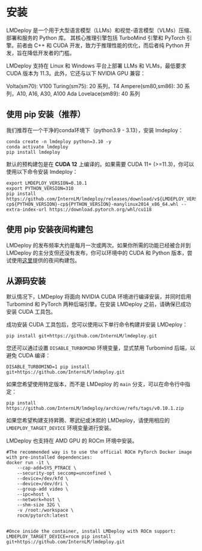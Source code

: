 # 安装

LMDeploy 是一个用于大型语言模型（LLMs）和视觉-语言模型（VLMs）压缩、部署和服务的 Python 库。
其核心推理引擎包括 TurboMind 引擎和 PyTorch 引擎。前者由 C++ 和 CUDA 开发，致力于推理性能的优化，而后者纯 Python 开发，旨在降低开发者的门槛。

LMDeploy 支持在 Linux 和 Windows 平台上部署 LLMs 和 VLMs，最低要求 CUDA 版本为 11.3。此外，它还与以下 NVIDIA GPU 兼容：

Volta(sm70): V100
Turing(sm75): 20 系列，T4
Ampere(sm80,sm86): 30 系列，A10, A16, A30, A100
Ada Lovelace(sm89): 40 系列

## 使用 pip 安装（推荐）

我们推荐在一个干净的conda环境下（python3.9 - 3.13），安装 lmdeploy：

```shell
conda create -n lmdeploy python=3.10 -y
conda activate lmdeploy
pip install lmdeploy
```

默认的预构建包是在 **CUDA 12** 上编译的。如果需要 CUDA 11+ (>=11.3)，你可以使用以下命令安装 lmdeploy：

```shell
export LMDEPLOY_VERSION=0.10.1
export PYTHON_VERSION=310
pip install https://github.com/InternLM/lmdeploy/releases/download/v${LMDEPLOY_VERSION}/lmdeploy-${LMDEPLOY_VERSION}+cu118-cp${PYTHON_VERSION}-cp${PYTHON_VERSION}-manylinux2014_x86_64.whl --extra-index-url https://download.pytorch.org/whl/cu118
```

## 使用 pip 安装夜间构建包

LMDeploy 的发布频率大约是每月一次或两次。如果你所需的功能已经被合并到 LMDeploy 的主分支但还没有发布，你可以环境中的 CUDA 和 Python 版本，尝试使用[这里](https://github.com/zhyncs/lmdeploy-build)提供的夜间构建包。

## 从源码安装

默认情况下，LMDeploy 将面向 NVIDIA CUDA 环境进行编译安装，并同时启用 Turbomind 和 PyTorch 两种后端引擎。在安装 LMDeploy 之前，请确保已成功安装 CUDA 工具包。

成功安装 CUDA 工具包后，您可以使用以下单行命令构建并安装 LMDeploy：

```shell
pip install git+https://github.com/InternLM/lmdeploy.git
```

您还可以通过设置 `DISABLE_TURBOMIND` 环境变量，显式禁用 Turbomind 后端，以避免 CUDA 编译：

```shell
DISABLE_TURBOMIND=1 pip install git+https://github.com/InternLM/lmdeploy.git
```

如果您希望使用特定版本，而不是 LMDeploy 的 `main` 分支，可以在命令行中指定：

```shell
pip install https://github.com/InternLM/lmdeploy/archive/refs/tags/v0.10.1.zip
```

如果您希望构建支持昇腾、寒武纪或沐熙的 LMDeploy，请使用相应的 `LMDEPLOY_TARGET_DEVICE` 环境变量进行安装。

LMDeploy 也支持在 AMD GPU 的 ROCm 环境中安装。

```shell
#The recommended way is to use the official ROCm PyTorch Docker image with pre-installed dependencies:
docker run -it \
    --cap-add=SYS_PTRACE \
    --security-opt seccomp=unconfined \
    --device=/dev/kfd \
    --device=/dev/dri \
    --group-add video \
    --ipc=host \
    --network=host \
    --shm-size 32G \
    -v /root:/workspace \
    rocm/pytorch:latest


#Once inside the container, install LMDeploy with ROCm support:
LMDEPLOY_TARGET_DEVICE=rocm pip install  git+https://github.com/InternLM/lmdeploy.git
```
